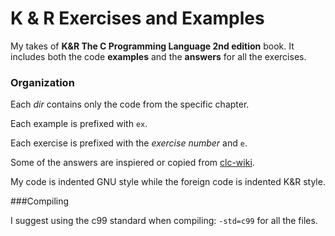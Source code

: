 K & R Exercises and Examples
==============================
My takes of **K&amp;R The C Programming Language 2nd edition** book.
It includes both the code **examples** and the **answers** for all the exercises.

### Organization

Each *dir* contains only the code from the specific chapter.

Each example is prefixed with `ex`.

Each exercise is prefixed with the *exercise number* and `e`.

Some of the answers are inspiered or copied from [clc-wiki](http://clc-wiki.net/wiki/K&R2_solutions).

My code is indented GNU style while the foreign code is indented K&R style.

###Compiling

I suggest using the c99 standard when compiling: `-std=c99` for all the files.
